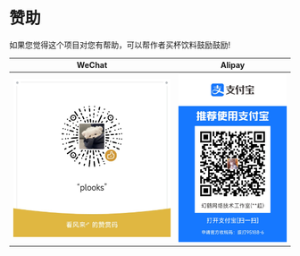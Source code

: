 # 赞助

如果您觉得这个项目对您有帮助，可以帮作者买杯饮料鼓励鼓励!

|            WeChat            |           Alipay            |
| :--------------------------: | :-------------------------: |
| ![微信](../image/wechat.png) | ![支付宝](../image/alipay.png) |


